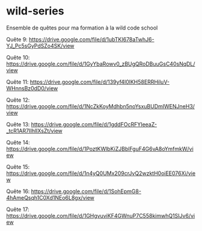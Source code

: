 # wild-series

Ensemble de quêtes pour ma formation à la wild code school

Quête 9:
https://drive.google.com/file/d/1ubTKI678aTwhJ6-YJ_Pc5sGyPdSZo4SK/view

Quête 10:
https://drive.google.com/file/d/1GyYbaRowv0_zBUgQRoDBuuGsC40sNqDL/view

Quête 11:
https://drive.google.com/file/d/139yf4I0lKH58ERRHiluV-WHnnsBz0dD0/view

Quête 12:
https://drive.google.com/file/d/1NcZkKoyMdhbn5noYsxuBUDmIWENJneH3/view

Quête 13:
https://drive.google.com/file/d/1gddFOcRFYIeeaZ-_tcR1AR7IIhlIXsZt/view

Quête 14:
https://drive.google.com/file/d/1PoztKWlbKiZJBblFguF4G6vA8oYmfmkW/view

Quête 15:
https://drive.google.com/file/d/1n4yQ0UMx209crJvQ2wzktH0oiEE076Xi/view

Quête 16:
https://drive.google.com/file/d/1SohEpmG8-4hAmeQsqh1C0Xd1NEo6L8gx/view

Quête 17:
https://drive.google.com/file/d/1GHgvuviKF4GWnuP7C558kimwhQ1SIJv6/view